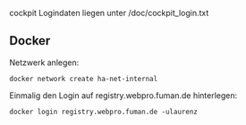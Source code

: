 cockpit Logindaten liegen unter /doc/cockpit_login.txt


## Docker

Netzwerk anlegen:

`docker network create ha-net-internal`


Einmalig den Login auf registry.webpro.fuman.de hinterlegen:

`docker login registry.webpro.fuman.de -ulaurenz`

